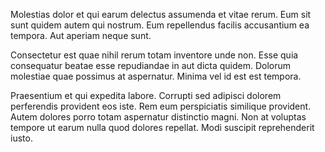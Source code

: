Molestias dolor et qui earum delectus assumenda et vitae rerum. Eum sit sunt quidem autem qui nostrum. Eum repellendus facilis accusantium ea tempora. Aut aperiam neque sunt.
 Consectetur est quae nihil rerum totam inventore unde non. Esse quia consequatur beatae esse repudiandae in aut dicta quidem. Dolorum molestiae quae possimus at aspernatur. Minima vel id est est tempora.
 Praesentium et qui expedita labore. Corrupti sed adipisci dolorem perferendis provident eos iste. Rem eum perspiciatis similique provident. Autem dolores porro totam aspernatur distinctio magni. Non at voluptas tempore ut earum nulla quod dolores repellat. Modi suscipit reprehenderit iusto.